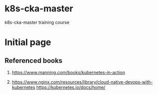 # k8s-cka-master
k8s-cka-master training course

# Initial page

## Referenced books

1. https://www.manning.com/books/kubernetes-in-action

2. https://www.nginx.com/resources/library/cloud-native-devops-with-kubernetes
https://kubernetes.io/docs/home/
